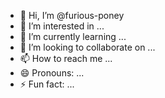 - 👋 Hi, I’m @furious-poney
- 👀 I’m interested in ...
- 🌱 I’m currently learning ...
- 💞️ I’m looking to collaborate on ...
- 📫 How to reach me ...
- 😄 Pronouns: ...
- ⚡ Fun fact: ...

<!---
furious-poney/furious-poney is a ✨ special ✨ repository because its `README.md` (this file) appears on your GitHub profile.
You can click the Preview link to take a look at your changes.
--->
